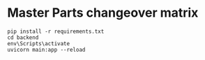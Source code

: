 # Master Parts changeover matrix
 


```
pip install -r requirements.txt
cd backend
env\Scripts\activate
uvicorn main:app --reload
```